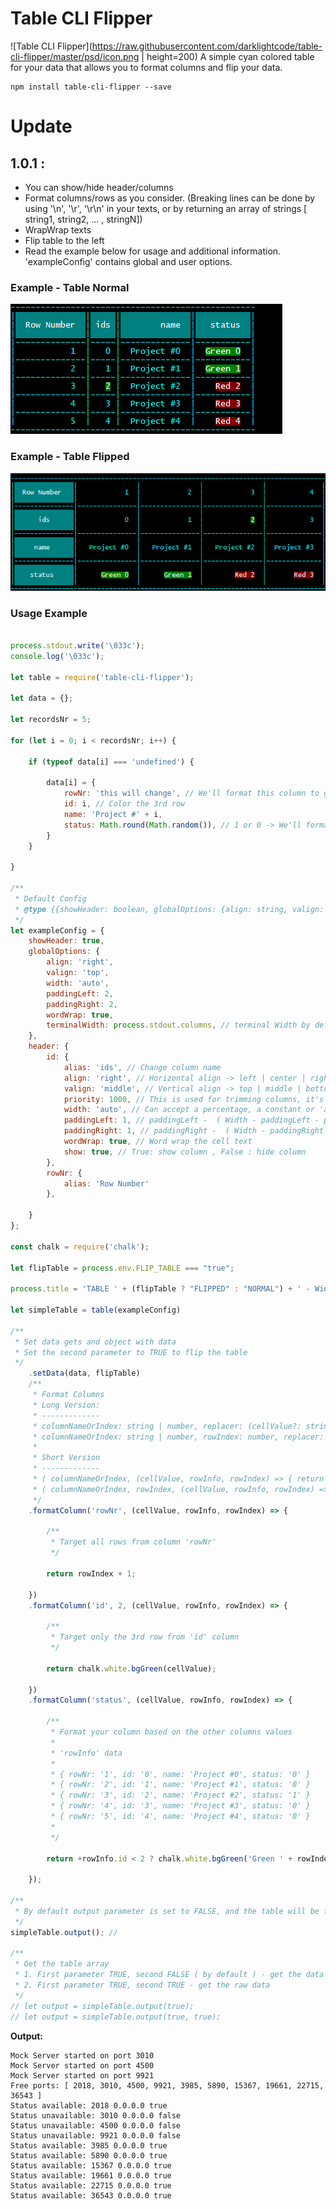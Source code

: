 # Table CLI Flipper
![Table CLI Flipper](https://raw.githubusercontent.com/darklightcode/table-cli-flipper/master/psd/icon.png | height=200)
A simple cyan colored table for your data that allows you to format columns and flip your data.

```
npm install table-cli-flipper --save
```

# Update

1.0.1 :
----------------
- You can show/hide header/columns
- Format columns/rows as you consider. (Breaking lines can be done by using '\n', '\r', '\r\n' in your texts, or by returning an array of strings [ string1, string2, ... , stringN])
- WrapWrap texts
- Flip table to the left
- Read the example below for usage and additional information. 'exampleConfig' contains global and user options.


### Example - Table Normal
![Table Normal](https://raw.githubusercontent.com/darklightcode/table-cli-flipper/master/psd/table-normal.png)

### Example - Table Flipped
![Table Flipped](https://raw.githubusercontent.com/darklightcode/table-cli-flipper/master/psd/table-flipped.png)

### Usage Example

```javascript

process.stdout.write('\033c');
console.log('\033c');

let table = require('table-cli-flipper');

let data = {};

let recordsNr = 5;

for (let i = 0; i < recordsNr; i++) {

    if (typeof data[i] === 'undefined') {

        data[i] = {
            rowNr: 'this will change', // We'll format this column to get a numeric incremented values
            id: i, // Color the 3rd row
            name: 'Project #' + i,
            status: Math.round(Math.random()), // 1 or 0 -> We'll format this to show "Online" or "Offline"
        }
    }

}

/**
 * Default Config
 * @type {{showHeader: boolean, globalOptions: {align: string, valign: string, width: string, paddingLeft: number, paddingRight: number, wordWrap: boolean, terminalWidth: number}, header: {id: {alias: string, align: string, valign: string, priority: number, width: string, paddingLeft: number, paddingRight: number, wordWrap: boolean, show: boolean}, rowNr: {alias: string}}}}
 */
let exampleConfig = {
    showHeader: true,
    globalOptions: {
        align: 'right',
        valign: 'top',
        width: 'auto',
        paddingLeft: 2,
        paddingRight: 2,
        wordWrap: true,
        terminalWidth: process.stdout.columns, // terminal Width by default, you can change this with a constant
    },
    header: {
        id: {
            alias: 'ids', // Change column name
            align: 'right', // Horizontal align -> left | center | right
            valign: 'middle', // Vertical align -> top | middle | bottom
            priority: 1000, // This is used for trimming columns, it's auto-incremented for columns that don't have it. The columns with the highest priority will be removed if the table is larger than the terminalWidth
            width: 'auto', // Can accept a percentage, a constant or 'auto' ( 'auto' columns will get a higher priority than the % or constant columns, therefore will be targeted for removing as being noted in the 'priority' option )
            paddingLeft: 1, // paddingLeft -  ( Width - paddingLeft - paddingRight ) cannot be less than 0
            paddingRight: 1, // paddingRight -  ( Width - paddingRight - paddingRight  ) cannot be less than 0
            wordWrap: true, // Word wrap the cell text
            show: true, // True: show column , False : hide column
        },
        rowNr: {
            alias: 'Row Number'
        },

    }
};

const chalk = require('chalk');

let flipTable = process.env.FLIP_TABLE === "true";

process.title = 'TABLE ' + (flipTable ? "FLIPPED" : "NORMAL") + ' - Width: ' + process.stdout.columns + ' - Records count: ' + recordsNr;

let simpleTable = table(exampleConfig)

/**
 * Set data gets and object with data
 * Set the second parameter to TRUE to flip the table
 */
    .setData(data, flipTable)
    /**
     * Format Columns
     * Long Version:
     * -------------
     * columnNameOrIndex: string | number, replacer: (cellValue?: string, rowInfo?: { [key: string]: any }, cellIndex?: number) => string
     * columnNameOrIndex: string | number, rowIndex: number, replacer: (cellValue?: string, rowInfo?: { [key: string]: any }, cellIndex?: number) => string
     *
     * Short Version
     * -------------
     * ( columnNameOrIndex, (cellValue, rowInfo, rowIndex) => { return cellValue } )
     * ( columnNameOrIndex, rowIndex, (cellValue, rowInfo, rowIndex) => { return cellValue } )
     */
    .formatColumn('rowNr', (cellValue, rowInfo, rowIndex) => {

        /**
         * Target all rows from column 'rowNr'
         */

        return rowIndex + 1;

    })
    .formatColumn('id', 2, (cellValue, rowInfo, rowIndex) => {

        /**
         * Target only the 3rd row from 'id' column
         */

        return chalk.white.bgGreen(cellValue);

    })
    .formatColumn('status', (cellValue, rowInfo, rowIndex) => {

        /**
         * Format your column based on the other columns values
         *
         * 'rowInfo' data
         *
         * { rowNr: '1', id: '0', name: 'Project #0', status: '0' }
         * { rowNr: '2', id: '1', name: 'Project #1', status: '0' }
         * { rowNr: '3', id: '2', name: 'Project #2', status: '1' }
         * { rowNr: '4', id: '3', name: 'Project #3', status: '0' }
         * { rowNr: '5', id: '4', name: 'Project #4', status: '0' }
         *
         */

        return +rowInfo.id < 2 ? chalk.white.bgGreen('Green ' + rowIndex) : chalk.white.bgRed('Red ' + rowIndex);

    });

/**
 * By default output parameter is set to FALSE, and the table will be flushed to terminal
 */
simpleTable.output(); //

/**
 * Get the table array
 * 1. First parameter TRUE, second FALSE ( by default ) - get the data formatted with delimiters
 * 2. First parameter TRUE, second TRUE - get the raw data
 */
// let output = simpleTable.output(true);
// let output = simpleTable.output(true, true);

```

**Output:**
```
Mock Server started on port 3010
Mock Server started on port 4500
Mock Server started on port 9921
Free ports: [ 2018, 3010, 4500, 9921, 3985, 5890, 15367, 19661, 22715, 36543 ]
Status available: 2018 0.0.0.0 true
Status unavailable: 3010 0.0.0.0 false
Status unavailable: 4500 0.0.0.0 false
Status unavailable: 9921 0.0.0.0 false
Status available: 3985 0.0.0.0 true
Status available: 5890 0.0.0.0 true
Status available: 15367 0.0.0.0 true
Status available: 19661 0.0.0.0 true
Status available: 22715 0.0.0.0 true
Status available: 36543 0.0.0.0 true
```